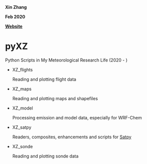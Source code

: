 **Xin Zhang**

**Feb 2020**

**[Website](https://dreambooker.site/)**

# pyXZ

Python Scripts in My Meteorological Research Life (2020 - )

- XZ_flights

  Reading and plotting flight data

- XZ_maps

  Reading and plotting maps and shapefiles

- XZ_model

  Processing emission and model data, especially for WRF-Chem

- XZ_satpy

  Readers, composites, enhancements and scripts for [Satpy](https://github.com/pytroll/satpy)

- XZ_sonde

  Reading and plotting sonde data